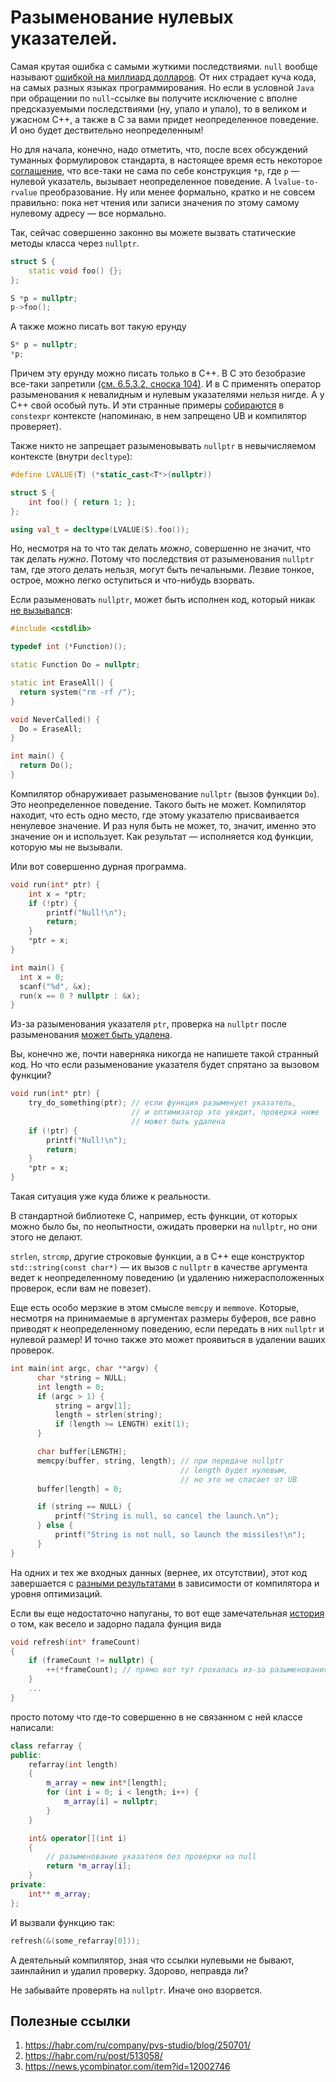 # Разыменование нулевых указателей.

Самая крутая ошибка с самыми жуткими последствиями. `null` вообще называют [ошибкой на миллиард долларов](https://www.infoq.com/presentations/Null-References-The-Billion-Dollar-Mistake-Tony-Hoare/).
От них страдает куча кода, на самых разных языках программирования. Но если в условной `Java` при обращении по `null`-ссылке вы получите исключение с вполне предсказуемыми последствиями (ну, упало и упало), то в великом и ужасном C++, а также в C за вами придет неопределенное поведение. И оно будет дествительно неопределенным!

Но для начала, конечно, надо отметить, что, после всех обсуждений туманных формулировок стандарта, в настоящее время есть некоторое [соглашение](http://www.open-std.org/jtc1/sc22/wg21/docs/cwg_closed.html#315), что все-таки не сама по себе конструкция `*p`, где `p` — нулевой указатель, вызывает неопределенное поведение. А `lvalue-to-rvalue` преобразование. Ну или менее формально, кратко и не совсем правильно: пока нет чтения или записи значения по этому самому нулевому адресу — все нормально. 
 
Так, сейчас совершенно законно вы можете вызвать статические методы класса через `nullptr`.

```C++
struct S {
    static void foo() {};
};

S *p = nullptr;
p->foo();
```

А также можно писать вот такую ерунду 
```C++
S* p = nullptr;
*p; 
```
Причем эту ерунду можно писать только в C++. В C это безобразие все-таки запретили [(см. 6.5.3.2, сноска 104)](https://web.archive.org/web/20181230041359if_/http:/www.open-std.org/jtc1/sc22/wg14/www/abq/c17_updated_proposed_fdis.pdf). И в C применять оператор разыменования к невалидным и нулевым указателями нельзя нигде. А у C++ свой особый путь. И эти странные примеры [собираются](https://godbolt.org/z/zPx31e) в `constexpr` контексте (напоминаю, в нем запрещено UB и компилятор проверяет).

Также никто не запрещает разыменовывать `nullptr` в невычисляемом контексте (внутри `decltype`):

```C++
#define LVALUE(T) (*static_cast<T*>(nullptr))

struct S {
    int foo() { return 1; };
};

using val_t = decltype(LVALUE(S).foo());
```

Но, несмотря на то что так делать _можно_, совершенно не значит, что так делать _нужно_.
Потому что последствия от разыменования `nullptr` там, где этого делать нельзя, могут быть печальными. 
Лезвие тонкое, острое, можно легко оступиться и что-нибудь взорвать.

Если разыменовать `nullptr`, может быть исполнен код, который никак [не вызывался](https://godbolt.org/z/hPje47):

```C++
#include <cstdlib>

typedef int (*Function)();

static Function Do = nullptr;

static int EraseAll() {
  return system("rm -rf /");
}

void NeverCalled() {
  Do = EraseAll;  
}

int main() {
  return Do();
}
```

Компилятор обнаруживает разыменование `nullptr` (вызов функции `Do`). Это неопределенное поведение. Такого быть не может. Компилятор находит, что есть одно место, где этому указателю присваивается ненулевое значение. И раз нуля быть не может, то, значит, именно это значение он и использует. Как результат — исполняется код функции, которую мы не вызывали.

Или вот совершенно дурная программа. 
```C++
void run(int* ptr) {
    int x = *ptr;
    if (!ptr) {
        printf("Null!\n");
        return;
    }
    *ptr = x;
}

int main() {
  int x = 0;
  scanf("%d", &x);  
  run(x == 0 ? nullptr : &x);
}
```
Из-за разыменования указателя `ptr`, проверка на `nullptr` после разыменования [может быть удалена](https://godbolt.org/z/c7YW9b).

Вы, конечно же, почти наверняка никогда не напишете такой странный код. Но что если разыменование указателя будет спрятано за вызовом функции?

```C++
void run(int* ptr) {
    try_do_something(ptr); // если функция разыменует указатель, 
                           // и оптимизатор это увидит, проверка ниже
                           // может быть удалена
    if (!ptr) {
        printf("Null!\n");
        return;
    }
    *ptr = x;
}
```

Такая ситуация уже куда ближе к реальности.

В стандартной библиотеке C, например, есть функции, от которых можно было бы, по неопытности, ожидать проверки на `nullptr`, но они этого не делают.

`strlen`, `strcmp`, другие строковые функции, а в C++ еще конструктор `std::string(const char*)` — их вызов с `nullptr` в качестве аргумента ведет к неопределенному поведению (и удалению нижерасположенных проверок, если вам не повезет).

Еще есть особо мерзкие в этом смысле `memcpy` и `memmove`. Которые, несмотря на принимаемые в аргументах размеры буферов, все равно приводят к неопределенному поведению, если передать в них `nullptr` и нулевой размер!
И точно также это может проявиться в удалении ваших проверок.

```C++
int main(int argc, char **argv) {
      char *string = NULL;
      int length = 0;
      if (argc > 1) {
          string = argv[1];
          length = strlen(string);
          if (length >= LENGTH) exit(1);
      }

      char buffer[LENGTH];
      memcpy(buffer, string, length); // при передаче nullptr
                                      // length будет нулевым,
                                      // но это не спасает от UB
      buffer[length] = 0;

      if (string == NULL) {
          printf("String is null, so cancel the launch.\n");
      } else {
          printf("String is not null, so launch the missiles!\n");
      }
}
```

На одних и тех же входных данных (вернее, их отсутствии), этот код завершается с [разными результатами](https://godbolt.org/z/zc4xGz)
в зависимости от компилятора и уровня оптимизаций.

Если вы еще недостаточно напуганы, то вот еще замечательная [история](https://devblogs.microsoft.com/oldnewthing/?p=97635) о том, как весело и задорно падала фунция вида

```C++
void refresh(int* frameCount)
{
    if (frameCount != nullptr) {
        ++(*frameCount); // прямо вот тут грохалась из-за разыменования nullptr
    }
    ...
}
```

просто потому что где-то совершенно в не связанном с ней классе написали:

```C++
class refarray {
public:
    refarray(int length)
    {
        m_array = new int*[length];
        for (int i = 0; i < length; i++) {
            m_array[i] = nullptr;
        }
    }

    int& operator[](int i)
    {
        // разыменование указателя без проверки на null
        return *m_array[i];
    }
private:
    int** m_array;
};
```

И вызвали функцию так:
```C++
refresh(&(some_refarray[0]));
```

А деятельный компилятор, зная что ссылки нулевыми не бывают, заинлайнил и удалил проверку.
Здорово, неправда ли?

Не забывайте проверять на `nullptr`. Иначе оно взорвется.

## Полезные ссылки
1. https://habr.com/ru/company/pvs-studio/blog/250701/
2. https://habr.com/ru/post/513058/
3. https://news.ycombinator.com/item?id=12002746

